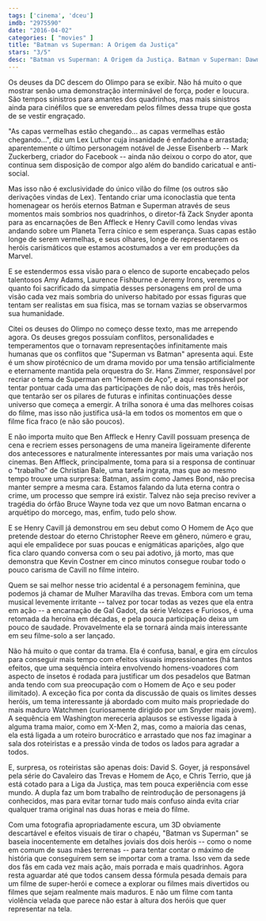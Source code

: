 ```yaml
---
tags: ['cinema', 'dceu']
imdb: "2975590"
date: "2016-04-02"
categories: [ "movies" ]
title: "Batman vs Superman: A Origem da Justiça"
stars: "3/5"
desc: "Batman vs Superman: A Origem da Justiça. Batman v Superman: Dawn of Justice (USA, 2016). Dirigido por Zack Snyder. Escrito por Chris Terrio, David S. Goyer, Bob Kane, Bill Finger, Jerry Siegel, Joe Shuster. Com Ben Affleck, Henry Cavill, Amy Adams, Jesse Eisenberg, Diane Lane, Laurence Fishburne, Jeremy Irons, Holly Hunter, Gal Gadot."
---
```

Os deuses da DC descem do Olimpo para se exibir. Não há muito o que mostrar senão uma demonstração interminável de força, poder e loucura. São tempos sinistros para amantes dos quadrinhos, mas mais sinistros ainda para cinéfilos que se enveredam pelos filmes dessa trupe que gosta de se vestir engraçado.

"As capas vermelhas estão chegando... as capas vermelhas estão chegando...", diz um Lex Luthor cuja insanidade é enfadonha e arrastada; aparentemente o último personagem notável de Jesse Eisenberb -- Mark Zuckerberg, criador do Facebook -- ainda não deixou o corpo do ator, que continua sem disposição de compor algo além do bandido caricatual e anti-social.

Mas isso não é exclusividade do único vilão do filme (os outros são derivações vindas de Lex). Tentando criar uma iconoclastia que tenta homenagear os heróis eternos Batman e Superman através de seus momentos mais sombrios nos quadrinhos, o diretor-fã Zack Snyder aponta para as encarnações de Ben Affleck e Henry Cavill como lendas vivas andando sobre um Planeta Terra cínico e sem esperança. Suas capas estão longe de serem vermelhas, e seus olhares, longe de representarem os heróis carismáticos que estamos acostumados a ver em produções da Marvel.

E se estendermos essa visão para o elenco de suporte encabeçado pelos talentosos Amy Adams, Laurence Fishburne e Jeremy Irons, veremos o quanto foi sacrificado da simpatia desses personagens em prol de uma visão cada vez mais sombria do universo habitado por essas figuras que tentam ser realistas em sua física, mas se tornam vazias se observarmos sua humanidade.

Citei os deuses do Olimpo no começo desse texto, mas me arrependo agora. Os deuses gregos possuíam conflitos, personalidades e temperamentos que o tornavam representações infinitamente mais humanas que os conflitos que "Superman vs Batman" apresenta aqui. Este é um show pirotécnico de um drama movido por uma tensão artificialmente e eternamente mantida pela orquestra do Sr. Hans Zimmer, responsável por recriar o tema de Superman em "Homem de Aço", e aqui responsável por tentar pontuar cada uma das participações de não dois, mas três heróis, que tentarão ser os pilares de futuras e infinitas continuações desse universo que começa a emergir. A trilha sonora é uma das melhores coisas do filme, mas isso não justifica usá-la em todos os momentos em que o filme fica fraco (e não são poucos).

E não importa muito que Ben Affleck e Henry Cavill possuam presença de cena e recriem esses personagens de uma maneira ligeiramente diferente dos antecessores e naturalmente interessantes por mais uma variação nos cinemas. Ben Affleck, principalmente, toma para si a responsa de continuar o "trabalho" de Christian Bale, uma tarefa ingrata, mas que ao mesmo tempo trouxe uma surpresa: Batman, assim como James Bond, não precisa manter sempre a mesma cara. Estamos falando da luta eterna contra o crime, um processo que sempre irá existir. Talvez não seja preciso reviver a tragédia do órfão Bruce Wayne toda vez que um novo Batman encarna o arquétipo do morcego, mas, enfim, tudo pelo show.

E se Henry Cavill já demonstrou em seu debut como O Homem de Aço que pretende destoar do eterno Christopher Reeve em gênero, número e grau, aqui ele empalidece por suas poucas e enigmáticas aparições, algo que fica claro quando conversa com o seu pai adotivo, já morto, mas que demonstra que Kevin Costner em cinco minutos consegue roubar todo o pouco carisma de Cavill no filme inteiro.

Quem se sai melhor nesse trio acidental é a personagem feminina, que podemos já chamar de Mulher Maravilha das trevas. Embora com um tema musical levemente irritante -- talvez por tocar todas as vezes que ela entra em ação -- a encarnação de Gal Gadot, da série Velozes e Furiosos, é uma retomada da heroína em décadas, e pela pouca participação deixa um pouco de saudade. Provavelmente ela se tornará ainda mais interessante em seu filme-solo a ser lançado.

Não há muito o que contar da trama. Ela é confusa, banal, e gira em círculos para conseguir mais tempo com efeitos visuais impressionantes (há tantos efeitos, que uma sequência inteira envolvendo homens-voadores com aspecto de insetos é rodada para justificar um dos pesadelos que Batman anda tendo com sua preocupação com o Homem de Aço e seu poder ilimitado). A exceção fica por conta da discussão de quais os limites desses heróis, um tema interessante já abordado com muito mais propriedade do mais maduro Watchmen (curiosamente dirigido por um Snyder mais jovem). A sequência em Washington mereceria aplausos se estivesse ligada à alguma trama maior, como em X-Men 2, mas, como a maioria das cenas, ela está ligada a um roteiro burocrático e arrastado que nos faz imaginar a sala dos roteiristas e a pressão vinda de todos os lados para agradar a todos.

E, surpresa, os roteiristas são apenas dois: David S. Goyer, já responsável pela série do Cavaleiro das Trevas e Homem de Aço, e Chris Terrio, que já está cotado para a Liga da Justiça, mas tem pouca experiência com esse mundo. A dupla faz um bom trabalho de reintrodução de personagens já conhecidos, mas para evitar tornar tudo mais confuso ainda evita criar qualquer trama original nas duas horas e meia do filme.

Com uma fotografia apropriadamente escura, um 3D obviamente descartável e efeitos visuais de tirar o chapéu, "Batman vs Superman" se baseia inocentemente em detalhes joviais dos dois heróis -- como o nome em comum de suas mães terrenas -- para tentar contar o máximo de história que conseguirem sem se importar com a trama. Isso vem da sede dos fãs em cada vez mais ação, mais porrada e mais quadrinhos. Agora resta aguardar até que todos cansem dessa fórmula pesada demais para um filme de super-herói e comece a explorar ou filmes mais divertidos ou filmes que sejam realmente mais maduros. E não um filme com tanta violência velada que parece não estar à altura dos heróis que quer representar na tela.
